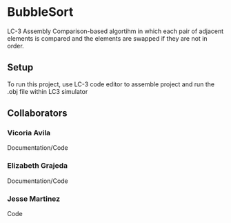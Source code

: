 # BubbleSort
 LC-3 Assembly Comparison-based algortihm in which each pair of adjacent elements is compared and the elements are swapped if they are not in order.
 
 ## Setup
 To run this project, use LC-3 code editor to assemble project and run the .obj file within LC3 simulator
 
 ## Collaborators
 ### Vicoria Avila
  Documentation/Code
 ### Elizabeth Grajeda
  Documentation/Code
 ### Jesse Martinez
  Code
